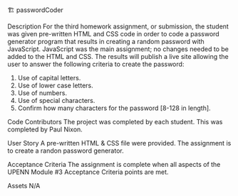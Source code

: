 🏗️ passwordCoder   

Description
For the third homework assignment, or submission, the student was given pre-written HTML and CSS code in order to code a password generator program that results in creating a random password with JavaScript.  JavaScript was the main assignment; no changes needed to be added to the HTML and CSS.  The results will publish a live site allowing the user to answer the following criteria to create the password:

1. Use of capital letters.
2. Use of lower case letters.
3. Use of numbers.
4. Use of special characters. 
5. Confirm how many characters for the password [8-128 in length]. 


Code Contributors
The project was completed by each student. This was completed by Paul Nixon. 

User Story
A pre-written HTML & CSS file were provided. The assignment is to create a randon password generator.  

Acceptance Criteria
The assignment is complete when all aspects of the UPENN Module #3 Acceptance Criteria points are met.

Assets
N/A